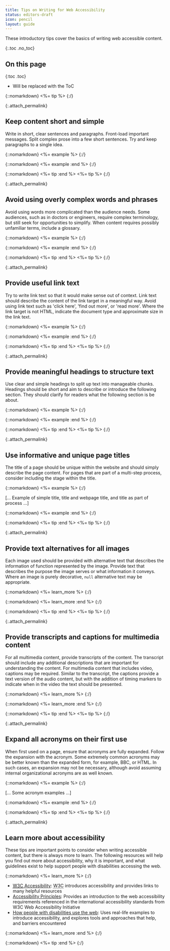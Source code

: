 ```yaml
---
title: Tips on Writing for Web Accessibility
status: editors-draft
icon: pencil
layout: guide
---
```


These introductory tips cover the basics of writing web accessible content.


{:.toc .no_toc}
## On this page

{:toc .toc}
* Will be replaced with the ToC

{::nomarkdown}
<%= tip %>
{:/}

{:.attach_permalink}
##  Keep content short and simple 

Write in short, clear sentences and paragraphs. Front-load important messages. Split complex prose into a few short sentences. Try and keep paragraphs to a single idea.
 
{::nomarkdown}
<%= example %>
{:/}

{::nomarkdown}
<%= example :end %>
{:/}

{::nomarkdown}
<%= tip :end %>
<%= tip %>
{:/}

{:.attach_permalink}
## Avoid using overly complex words and phrases

Avoid using words more complicated than the audience needs. Some audiences, such as in doctors or engineers, require complex terminology, but still seek for opportunities to simplify. When content requires possibly unfamiliar terms, include a glossary. 

{::nomarkdown}
<%= example %>
{:/}

{::nomarkdown}
<%= example :end %>
{:/}

{::nomarkdown}
<%= tip :end %>
<%= tip %>
{:/}

{:.attach_permalink}
## Provide useful link text

Try to write link text so that it would make sense out of context. Link text should describe the content of the link target in a meaningful way. Avoid using link text such as 'click here', 'find out more', or 'read more'. Where the link target is not HTML, indicate the document type and approximate size in the link text.

{::nomarkdown}
<%= example %>
{:/}

{::nomarkdown}
<%= example :end %>
{:/}

{::nomarkdown}
<%= tip :end %>
<%= tip %>
{:/}

{:.attach_permalink}
## Provide meaningful headings to structure text

Use clear and simple headings to split up text into manageable chunks. Headings should be short and aim to describe or introduce the following section. They should clarify for readers what the following section is be about.  

{::nomarkdown}
<%= example %>
{:/}

{::nomarkdown}
<%= example :end %>
{:/}

{::nomarkdown}
<%= tip :end %>
<%= tip %>
{:/}

{:.attach_permalink}
## Use informative and unique page titles

The title of a page should be unique within the website and should simply describe the page content. For pages that are part of a multi-step process, consider including the stage within the title.

{::nomarkdown}
<%= example %>
{:/}

[... Example of simple title, title and webpage title, and title as part of process ...]

{::nomarkdown}
<%= example :end %>
{:/}

{::nomarkdown}
<%= tip :end %>
<%= tip %>
{:/}

{:.attach_permalink}
## Provide text alternatives for all images

Each image used should be provided with alternative text that describes the information of function represented by the image. Provide text that describes the purpose the image serves or what information it conveys. Where an image is purely decorative, `null` alternative text may be appropriate.
 
{::nomarkdown}
<%= learn_more %>
{:/}

{::nomarkdown}
<%= learn_more :end %>
{:/}

{::nomarkdown}
<%= tip :end %>
<%= tip %>
{:/}

{:.attach_permalink}
## Provide transcripts and captions for multimedia content

For all multimedia content, provide transcripts of the content. The transcript should include any additional descriptions that are important for understanding the content. For multimedia content that includes video, captions may be required. Similar to the transcript, the captions provide a text version of the audio content, but with the addition of timing markers to indicate when in the video the text should be presented.

{::nomarkdown}
<%= learn_more %>
{:/}

{::nomarkdown}
<%= learn_more :end %>
{:/}

{::nomarkdown}
<%= tip :end %>
<%= tip %>
{:/}

{:.attach_permalink}
## Expand all acronyms on their first use

When first used on a page, ensure that acronyms are fully expanded. Follow the expansion with the acronym. Some extremely common acronyms may be better known than the expanded form, for example, BBC, or HTML. In such cases, an expansion may not be necessary, although avoid assuming internal organizational acronyms are as well known.

{::nomarkdown}
<%= example %>
{:/}

[... Some acronym examples ...]

{::nomarkdown}
<%= example :end %>
{:/}

{::nomarkdown}
<%= tip :end %>
<%= tip %>
{:/}

{:.attach_permalink}
## Learn more about accessibility

These tips are important points to consider when writing accessible content, but there is always more to learn. The following resources will help you find out more about accessibility, why it is important, and what guidelines exist to help support people with disabilities accessing the web.

{::nomarkdown}
<%= learn_more %>
{:/}

* [<abbr title="World Wide Web Consortium">W3C</abbr> Accessibility](/standards/webdesign/accessibility): <abbr title="World Wide Web Consortium">W3C</abbr> introduces accessibility and provides links to many helpful resources
* [Accessibility Principles](/WAI/intro/people-use-web/principles): Provides an introduction to the web accessibility requirements referenced in the international accessibility standards from W3C Web Accessibility Initiative
* [How people with disabilities use the web](/WAI/intro/people-use-web): Uses real-life examples to introduce accessibility, and explores tools and approaches that help, and barriers encountered 

{::nomarkdown}
<%= learn_more :end %>
{:/}

{::nomarkdown}
<%= tip :end %>
{:/}
